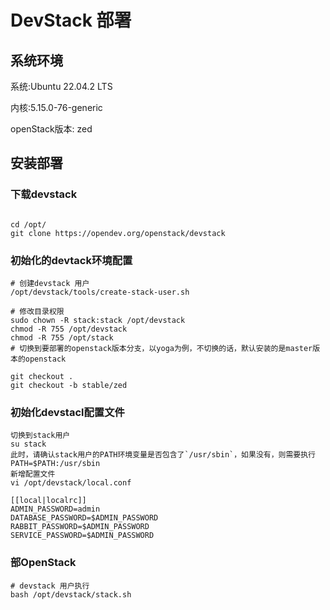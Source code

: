 # DevStack 部署

## 系统环境

系统:Ubuntu 22.04.2 LTS

内核:5.15.0-76-generic

openStack版本: zed

## 安装部署

### 下载devstack

```shell

cd /opt/
git clone https://opendev.org/openstack/devstack
```

### 初始化的devtack环境配置

```shell
# 创建devstack 用户
/opt/devstack/tools/create-stack-user.sh

# 修改目录权限
sudo chown -R stack:stack /opt/devstack
chmod -R 755 /opt/devstack
chmod -R 755 /opt/stack
# 切换到要部署的openstack版本分支，以yoga为例，不切换的话，默认安装的是master版本的openstack

git checkout .
git checkout -b stable/zed
```

### 初始化devstacl配置文件

```shell
切换到stack用户
su stack
此时，请确认stack用户的PATH环境变量是否包含了`/usr/sbin`，如果没有，则需要执行
PATH=$PATH:/usr/sbin
新增配置文件
vi /opt/devstack/local.conf

[[local|localrc]]
ADMIN_PASSWORD=admin
DATABASE_PASSWORD=$ADMIN_PASSWORD
RABBIT_PASSWORD=$ADMIN_PASSWORD
SERVICE_PASSWORD=$ADMIN_PASSWORD
```

### 部OpenStack

```shell
# devstack 用户执行
bash /opt/devstack/stack.sh
```





